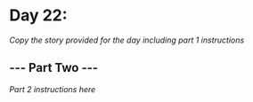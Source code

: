# Day 22: <Insert Title Here> #
_Copy the story provided for the day including part 1 instructions_

## --- Part Two --- ##
_Part 2 instructions here_